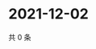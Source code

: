 # 2021-12-02

共 0 条

<!-- BEGIN WEIBO -->
<!-- 最后更新时间 Thu Dec 02 2021 02:17:09 GMT+0800 (China Standard Time) -->

<!-- END WEIBO -->
